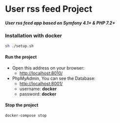 User rss feed Project
===

##### User rss feed app based on Symfony 4.1+ & PHP 7.2+

### Installation with docker
```sh
sh ./setup.sh
```

#### Run the project
- Open this address on your browser:
    - [http://localhost:8010/](http://localhost:8011/)
- PhpMyAdmin, You can see the Database:
    - [http://localhost:8001/](http://localhost:8001/)
    - username: **docker**
    - password: **docker**

#### Stop the project
```sh
docker-compose stop
```
